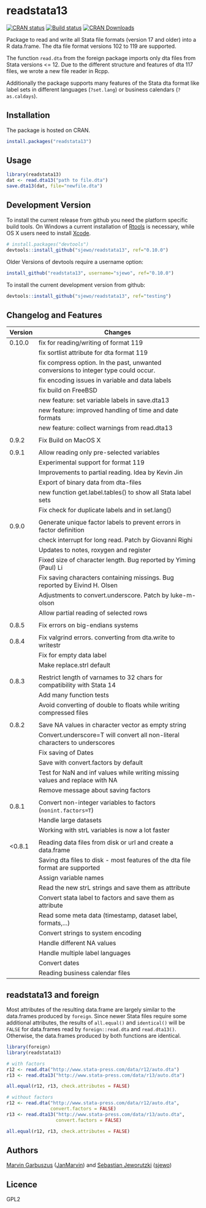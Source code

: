 # readstata13

[![CRAN status](http://www.r-pkg.org/badges/version/readstata13)](https://cran.r-project.org/package=readstata13)
[![Build status](https://github.com/sjewo/readstata13/workflows/R-CMD-check/badge.svg)](https://github.com/sjewo/readstata13/actions?workflow=R-CMD-check)
[![CRAN Downloads](http://cranlogs.r-pkg.org/badges/readstata13)](https://cran.r-project.org/package=readstata13)

Package to read and write all Stata file formats (version 17 and older) into a
R data.frame. The dta file format versions 102 to 119 are supported.

The function ```read.dta``` from the foreign package imports only dta files from
Stata versions <= 12. Due to the different structure and features of dta 117
files, we wrote a new file reader in Rcpp.

Additionally the package supports many features of the Stata dta format like
label sets in different languages (`?set.lang`) or business calendars
(`?as.caldays`).


## Installation

The package is hosted on CRAN.
```R
install.packages("readstata13")
```

## Usage
```R
library(readstata13)
dat <- read.dta13("path to file.dta")
save.dta13(dat, file="newfile.dta")
```

## Development Version
To install the current release from github you need the platform specific build
tools. On Windows a current installation of
[Rtools](https://cran.r-project.org/bin/windows/Rtools/) is necessary, while OS X
users need to install
[Xcode](https://apps.apple.com/us/app/xcode/id497799835).

```R
# install.packages("devtools")
devtools::install_github("sjewo/readstata13", ref="0.10.0")
```

Older Versions of devtools require a username option:
```R
install_github("readstata13", username="sjewo", ref="0.10.0")
```

To install the current development version from github:

```R
devtools::install_github("sjewo/readstata13", ref="testing")
```


## Changelog and Features

 | Version | Changes                                                                       | 
 | ------  | ----------------------------------------------------                          | 
 | 0.10.0  | fix for reading/writing of format 119                                         |
 |         | fix sortlist attribute for dta format 119                                     |
 |         | fix compress option. In the past, unwanted conversions to integer type could occur.|
 |         | fix encoding issues in variable and data labels                               |
 |         | fix build on FreeBSD                                                          |
 |         | new feature: set variable labels in save.dta13                                |
 |         | new feature: improved handling of time and date formats                       |
 |         | new feature: collect warnings from read.dta13                                 |
 |         |                                                                               |
 | 0.9.2   | Fix Build on MacOS X                                                          | 
 |         |                                                                               | 
 | 0.9.1   | Allow reading only pre-selected variables                                     | 
 |         | Experimental support for format 119                                           | 
 |         | Improvements to partial reading. Idea by Kevin Jin                            | 
 |         | Export of binary data from dta-files                                          | 
 |         | new function get.label.tables() to show all Stata label sets                  | 
 |         | Fix check for duplicate labels and in set.lang()                              | 
 |         | 
 | 0.9.0   | Generate unique factor labels to prevent errors in factor definition          | 
 |         | check interrupt for long read. Patch by Giovanni Righi                        | 
 |         | Updates to notes, roxygen and register                                        | 
 |         | Fixed size of character length. Bug reported by Yiming (Paul) Li              | 
 |         | Fix saving characters containing missings. Bug reported by Eivind H. Olsen    | 
 |         | Adjustments to convert.underscore. Patch by luke-m-olson                      | 
 |         | Allow partial reading of selected rows                                        | 
 |         | 
 | 0.8.5   | Fix errors on big-endians systems                                             | 
 |         | 
 | 0.8.4   | Fix valgrind errors. converting from dta.write to writestr                    | 
 |         | Fix for empty data label                                                      | 
 |         | Make replace.strl default                                                     | 
 |         | 
 | 0.8.3   | Restrict length of varnames to 32 chars for compatibility with Stata 14       | 
 |         | Add many function tests                                                       | 
 |         | Avoid converting of double to floats while writing compressed files           | 
 |         | 
 | 0.8.2   | Save NA values in character vector as empty string                            | 
 |         | Convert.underscore=T will convert all non-literal characters to underscores   | 
 |         | Fix saving of Dates                                                           | 
 |         | Save with convert.factors by default                                          | 
 |         | Test for NaN and inf values while writing missing values and replace with NA  | 
 |         | Remove message about saving factors                                           | 
 |         | 
 | 0.8.1   | Convert non-integer variables to factors (```nonint.factors=T```)             | 
 |         | Handle large datasets                                                         | 
 |         | Working with strL variables is now a lot faster                               | 
 |         |                                                                               | 
 | <0.8.1  | Reading data files from disk or url and create a data.frame                   | 
 |         | Saving dta files to disk - most features of the dta file format are supported | 
 |         | Assign variable names                                                         | 
 |         | Read the new strL strings and save them as attribute                          | 
 |         | Convert stata label to factors and save them as attribute                     | 
 |         | Read some meta data (timestamp, dataset label, formats,...)                   | 
 |         | Convert strings to system encoding                                            | 
 |         | Handle different NA values                                                    | 
 |         | Handle multiple label languages                                               | 
 |         | Convert dates                                                                 | 
 |         | Reading business calendar files                                               | 

## readstata13 and foreign

Most attributes of the resulting data.frame are largely similar to the data.frames produced by `foreign`. 
Since newer Stata files require some additional attributes, the results of `all.equal()` and `identical()` will be `FALSE` for data.frames read by `foreign::read.dta` and `read.dta13()`.
Otherwise, the data.frames produced by both functions are identical.

```R
library(foreign)
library(readstata13)

# with factors
r12 <- read.dta("http://www.stata-press.com/data/r12/auto.dta")
r13 <- read.dta13("http://www.stata-press.com/data/r13/auto.dta")

all.equal(r12, r13, check.attributes = FALSE)

# without factors
r12 <- read.dta("http://www.stata-press.com/data/r12/auto.dta", 
                convert.factors = FALSE)
r13 <- read.dta13("http://www.stata-press.com/data/r13/auto.dta", 
                  convert.factors = FALSE)

all.equal(r12, r13, check.attributes = FALSE)
```

## Authors

[Marvin Garbuszus](mailto:jan.garbuszus@ruhr-uni-bochum.de) ([JanMarvin](https://github.com/JanMarvin)) and [Sebastian Jeworutzki](mailto:Sebastian.Jeworutzki@ruhr-uni-bochum.de) ([sjewo](https://github.com/sjewo)) 

## Licence

GPL2
